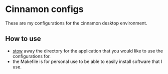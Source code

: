 # Cinnamon configs

These are my configurations for the cinnamon desktop environment.

## How to use

- [stow](https://www.gnu.org/software/stow/) away the directory for the
  application that you would like to use the configurations for.
- the Makefile is for personal use to be able to easily install software
  that I use.

